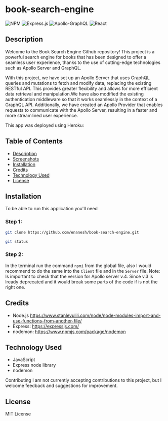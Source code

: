 # book-search-engine



![NPM](https://img.shields.io/badge/NPM-%23CB3837.svg?style=for-the-badge&logo=npm&logoColor=white)
![Express.js](https://img.shields.io/badge/express.js-%23404d59.svg?style=for-the-badge&logo=express&logoColor=%2361DAFB)
![Apollo-GraphQL](https://img.shields.io/badge/-ApolloGraphQL-311C87?style=for-the-badge&logo=apollo-graphql)
![React](https://img.shields.io/badge/react-%2320232a.svg?style=for-the-badge&logo=react&logoColor=%2361DAFB)





 
  ## Description
  
Welcome to the Book Search Engine Github repository! This project is a powerful search engine for books that has been designed to offer a seamless user experience, thanks to the use of cutting-edge technologies such as Apollo Server and GraphQL.

With this project, we have set up an Apollo Server that uses GraphQL queries and mutations to fetch and modify data, replacing the existing RESTful API. This provides greater flexibility and allows for more efficient data retrieval and manipulation.We have also modified the existing authentication middleware so that it works seamlessly in the context of a GraphQL API. Additionally, we have created an Apollo Provider that enables requests to communicate with the Apollo Server, resulting in a faster and more streamlined user experience.


 
 This app was deployed using Heroku:



## Table of Contents
- [Description](#description)
- [Screenshots](#screenshots)
- [Installation](#installation)
- [Credits](#credits)
- [Technology Used](#technology-used)
- [License](#license)




## Installation

To be able to run this application you'll need

### Step 1:



```sh
git clone https://github.com/enanesh/book-search-engine.git

git status 
```



### Step 2:

In the terminal run the command `npmi` from the global file, also I would recommend to do the same into the `Client` file
and in the `Server` file. 
Note: Is important to check that the version for Apollo server v.4. Since v.3 is lready deprecated and it would break some parts of the code if is not 
the right one. 




## Credits

- Node.js  https://www.stanleyulili.com/node/node-modules-import-and-use-functions-from-another-file/
- Express: https://expressjs.com/
- nodemon: https://www.npmjs.com/package/nodemon

## Technology Used
- JavaScript
- Express node library
- nodemon




Contributing
I am not currently accepting contributions to this project, but I welcome feedback and suggestions for improvement.


## License

MIT License
